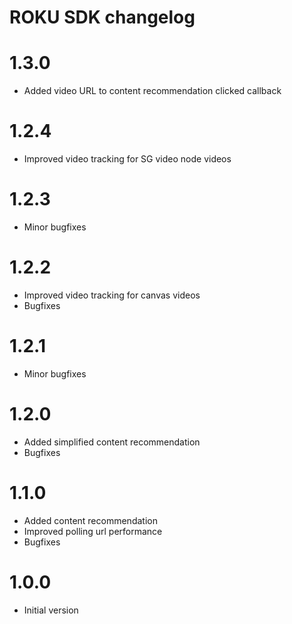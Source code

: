 # ROKU SDK changelog

# 1.3.0
- Added video URL to content recommendation clicked callback

# 1.2.4
- Improved video tracking for SG video node videos

# 1.2.3
- Minor bugfixes

# 1.2.2
- Improved video tracking for canvas videos
- Bugfixes

# 1.2.1
- Minor bugfixes

# 1.2.0
- Added simplified content recommendation
- Bugfixes

# 1.1.0
- Added content recommendation
- Improved polling url performance
- Bugfixes

# 1.0.0
- Initial version
